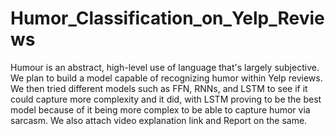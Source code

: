 # Humor_Classification_on_Yelp_Reviews

Humour is an abstract, high-level use of language that's largely subjective. We plan to build a model capable of recognizing humor within Yelp reviews.
We then tried different models such as FFN, RNNs, and LSTM to see if it could capture more complexity and it did, with LSTM proving to be the best model because of it being more complex to be able to capture humor via sarcasm. 
 We also attach video explanation link and Report on the same.
